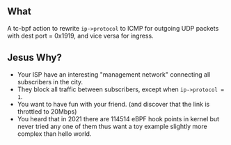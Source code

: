 What
--------------------------

A tc-bpf action to rewrite `ip->protocol` to ICMP for outgoing UDP packets with dest port = 0x1919, and vice versa for ingress.

Jesus Why?
--------------------------

* Your ISP have an interesting "management network" connecting all subscribers in the city.
* They block all traffic between subscribers, except when `ip->protocol = 1`.
* You want to have fun with your friend. (and discover that the link is throttled to 20Mbps)
* You heard that in 2021 there are 114514 eBPF hook points in kernel but never tried any one of them thus want a toy example slightly more complex than hello world.
